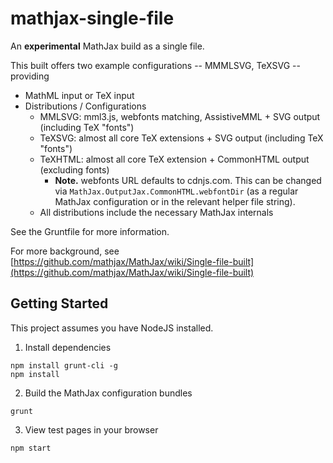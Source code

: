 # mathjax-single-file #

An **experimental** MathJax build as a single file.

This built offers two example configurations -- MMMLSVG, TeXSVG -- providing

* MathML input or TeX input
* Distributions / Configurations
  * MMLSVG: mml3.js, webfonts matching, AssistiveMML + SVG output (including TeX "fonts")
  * TeXSVG: almost all core TeX extensions + SVG output (including TeX "fonts")
  * TeXHTML: almost all core TeX extension + CommonHTML output (excluding fonts)
      * **Note.** webfonts URL defaults to cdnjs.com. This can be changed via `MathJax.OutputJax.CommonHTML.webfontDir` (as a regular MathJax configuration or in the relevant helper file string).
  * All distributions include the necessary MathJax internals

See the Gruntfile for more information.

For more background, see [https://github.com/mathjax/MathJax/wiki/Single-file-built](https://github.com/mathjax/MathJax/wiki/Single-file-built)

## Getting Started ##

This project assumes you have NodeJS installed.

1. Install dependencies

```shell
npm install grunt-cli -g
npm install
```

2. Build the MathJax configuration bundles

```shell
grunt
```

3. View test pages in your browser

```shell
npm start
```



